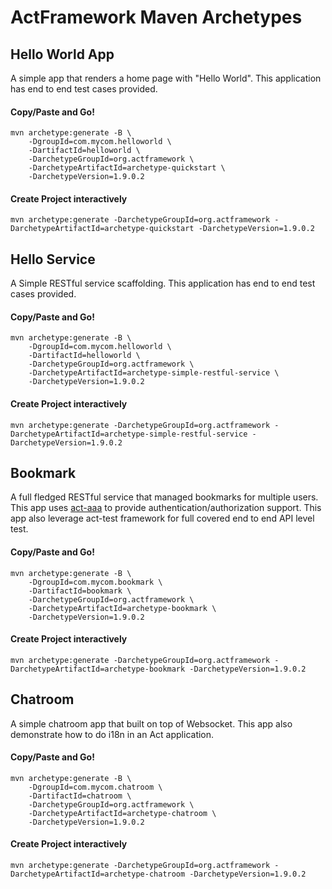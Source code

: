 # ActFramework Maven Archetypes

## Hello World App

A simple app that renders a home page with "Hello World". This application has end to end test cases provided. 

#### Copy/Paste and Go!

```
mvn archetype:generate -B \
    -DgroupId=com.mycom.helloworld \
    -DartifactId=helloworld \
    -DarchetypeGroupId=org.actframework \
    -DarchetypeArtifactId=archetype-quickstart \
    -DarchetypeVersion=1.9.0.2
```

#### Create Project interactively

```
mvn archetype:generate -DarchetypeGroupId=org.actframework -DarchetypeArtifactId=archetype-quickstart -DarchetypeVersion=1.9.0.2
```

## Hello Service

A Simple RESTful service scaffolding. This application has end to end test cases provided.

#### Copy/Paste and Go!

```
mvn archetype:generate -B \
    -DgroupId=com.mycom.helloworld \
    -DartifactId=helloworld \
    -DarchetypeGroupId=org.actframework \
    -DarchetypeArtifactId=archetype-simple-restful-service \
    -DarchetypeVersion=1.9.0.2
```

#### Create Project interactively

```
mvn archetype:generate -DarchetypeGroupId=org.actframework -DarchetypeArtifactId=archetype-simple-restful-service -DarchetypeVersion=1.9.0.2
```

## Bookmark

A full fledged RESTful service that managed bookmarks for multiple users. This app uses 
[act-aaa](https://github.com/actframework/act-aaa-plugin) to provide authentication/authorization support. This app also
leverage act-test framework for full covered end to end API level test.

#### Copy/Paste and Go!

```
mvn archetype:generate -B \
    -DgroupId=com.mycom.bookmark \
    -DartifactId=bookmark \
    -DarchetypeGroupId=org.actframework \
    -DarchetypeArtifactId=archetype-bookmark \
    -DarchetypeVersion=1.9.0.2
```

#### Create Project interactively

```
mvn archetype:generate -DarchetypeGroupId=org.actframework -DarchetypeArtifactId=archetype-bookmark -DarchetypeVersion=1.9.0.2
```

## Chatroom

A simple chatroom app that built on top of Websocket. This app also demonstrate how to do i18n in an Act application.

#### Copy/Paste and Go!

```
mvn archetype:generate -B \
    -DgroupId=com.mycom.chatroom \
    -DartifactId=chatroom \
    -DarchetypeGroupId=org.actframework \
    -DarchetypeArtifactId=archetype-chatroom \
    -DarchetypeVersion=1.9.0.2
```

#### Create Project interactively

```
mvn archetype:generate -DarchetypeGroupId=org.actframework -DarchetypeArtifactId=archetype-chatroom -DarchetypeVersion=1.9.0.2
```


